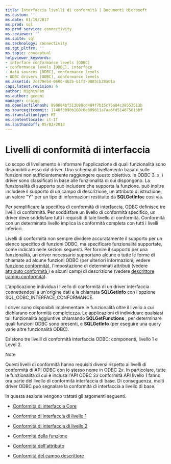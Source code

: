 ```yaml
---
title: Interfaccia livelli di conformità | Documenti Microsoft
ms.custom: ''
ms.date: 01/19/2017
ms.prod: sql
ms.prod_service: connectivity
ms.reviewer: ''
ms.suite: sql
ms.technology: connectivity
ms.tgt_pltfrm: ''
ms.topic: conceptual
helpviewer_keywords:
- interface conformance levels [ODBC]
- conformance levels [ODBC], interface
- data sources [ODBC], conformance levels
- ODBC drivers [ODBC], conformance levels
ms.assetid: 2c470e54-0600-4b2b-b1f3-9885cb28a01a
caps.latest.revision: 6
author: MightyPen
ms.author: genemi
manager: craigg
ms.openlocfilehash: 890684bf513b80cd484f7b15c75a04c38553513b
ms.sourcegitcommit: 1740f3090b168c0e809611a7aa6fd514075616bf
ms.translationtype: MT
ms.contentlocale: it-IT
ms.lasthandoff: 05/03/2018
---
```

# <a name="interface-conformance-levels"></a>Livelli di conformità di interfaccia
Lo scopo di livellamento è informare l'applicazione di quali funzionalità sono disponibili a esso dal driver. Uno schema di livellamento basato sulle funzioni non sufficientemente raggiungere questo obiettivo. In ODBC 3. *x*, i driver sono classificati in base alle funzionalità di cui dispongono. La funzionalità di supporto può includere che supporta la funzione. può inoltre includere il supporto di un campo di descrizione, un attributo di istruzione, un valore "Y" per un tipo di informazioni restituito da **SQLGetInfo**e così via.  
  
 Per semplificare la specifica di conformità di interfaccia, ODBC definisce tre livelli di conformità. Per soddisfare un livello di conformità specifico, un driver deve soddisfare tutti i requisiti di tale livello di conformità. Conformità con un determinato livello implica la conformità completa con tutti i livelli inferiori.  
  
 Livelli di conformità non sempre dividere accuratamente il supporto per un elenco specifico di funzioni ODBC, ma specificare funzionalità supportate, come indicato nelle sezioni seguenti. Per fornire il supporto per una funzionalità, un driver necessario supportano alcune o tutte le forme di chiamate ad alcune funzioni ODBC (per ulteriori informazioni, vedere [funzione conformità](../../../odbc/reference/develop-app/function-conformance.md)), l'impostazione di determinati attributi (vedere [attributo conformità ](../../../odbc/reference/develop-app/attribute-conformance.md)) e alcuni campi di descrizione (vedere [descrittore campo conformità](../../../odbc/reference/develop-app/descriptor-field-conformance.md)).  
  
 L'applicazione individua i livello di conformità di un driver interfaccia connettendosi a un'origine dati e la chiamata **SQLGetInfo** con l'opzione SQL_ODBC_INTERFACE_CONFORMANCE.  
  
 I driver sono disponibili implementare le funzionalità oltre il livello a cui dichiarano conformità completezza. Le applicazioni di individuare qualsiasi tali funzionalità aggiuntive chiamando **SQLGetFunctions** , per determinare quali funzioni ODBC sono presenti, e **SQLGetInfo** (per eseguire una query varie altre funzionalità ODBC).  
  
 Esistono tre livelli di conformità interfaccia ODBC: componenti, livello 1 e Level 2.  
  
> [!NOTE]  
>  Questi livelli di conformità hanno requisiti diversi rispetto ai livelli di conformità di API ODBC con lo stesso nome in ODBC 2*x*. In particolare, tutte le funzionalità di cui è inclusa l'API ODBC 2*x* conformità API livello 1 fanno ora parte del livello di conformità interfaccia di base. Di conseguenza, molti driver ODBC può segnalare la conformità di interfaccia a livello di base.  
  
 In questa sezione vengono trattati gli argomenti seguenti.  
  
-   [Conformità di interfaccia Core](../../../odbc/reference/develop-app/core-interface-conformance.md)  
  
-   [Conformità di interfaccia di livello 1](../../../odbc/reference/develop-app/level-1-interface-conformance.md)  
  
-   [Conformità di interfaccia di livello 2](../../../odbc/reference/develop-app/level-2-interface-conformance.md)  
  
-   [Conformità della funzione](../../../odbc/reference/develop-app/function-conformance.md)  
  
-   [Conformità dell'attributo](../../../odbc/reference/develop-app/attribute-conformance.md)  
  
-   [Conformità del campo descrittore](../../../odbc/reference/develop-app/descriptor-field-conformance.md)
